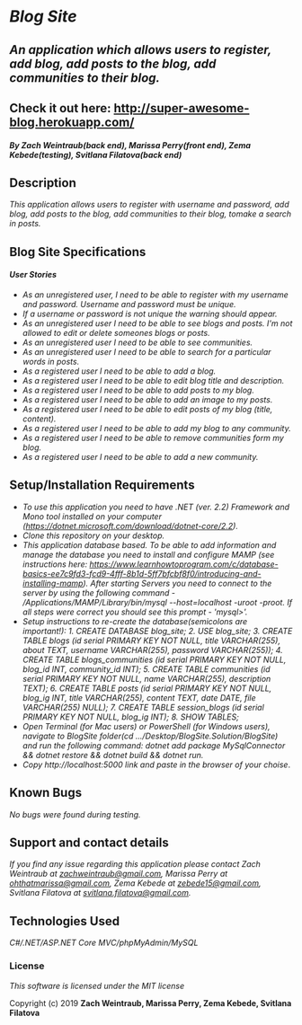 # _**Blog Site**_

## _An application which allows users to register, add blog, add posts to the blog, add communities to their blog._
## Check it out here: http://super-awesome-blog.herokuapp.com/

#### _**By Zach Weintraub(back end), Marissa Perry(front end), Zema Kebede(testing), Svitlana Filatova(back end)**_

## Description

_This application allows users to register with username and password, add blog, add posts to the blog, add communities to their blog, tomake a search in posts._

## Blog Site Specifications

#### _User Stories_

* _As an unregistered user, I need to be able to register with my username and password. Username and password must be unique._
* _If a username or password is not unique the warning should appear._
* _As an unregistered user I need to be able to see blogs and posts. I'm not allowed to edit or delete someones blogs or posts._
* _As an unregistered user I need to be able to see communities._
* _As an unregistered user I need to be able to search for a particular words in posts._
* _As a registered user I need to be able to add a blog._
* _As a registered user I need to be able to edit blog title and description._
* _As a registered user I need to be able to add posts to my blog._
* _As a registered user I need to be able to add an image to my posts._
* _As a registered user I need to be able to edit posts of my blog (title, content)._
* _As a registered user I need to be able to add my blog to any community._
* _As a registered user I need to be able to remove communities form my blog._
* _As a registered user I need to be able to add a new community._


## Setup/Installation Requirements

* _To use this application you need to have .NET (ver. 2.2) Framework and Mono tool installed on your computer (https://dotnet.microsoft.com/download/dotnet-core/2.2)._
* _Clone this repository on your desktop._
* _This application database based. To be able to add information and manage the database you need to install and configure MAMP (see instructions here: https://www.learnhowtoprogram.com/c/database-basics-ee7c9fd3-fcd9-4fff-8b1d-5ff7bfcbf8f0/introducing-and-installing-mamp). After starting Servers you need to connect to the server by using the following command - /Applications/MAMP/Library/bin/mysql --host=localhost -uroot -proot. If all steps were correct you should see this prompt - 'mysql>'._
* _Setup instructions to re-create the database(semicolons are important!):_
  _1. CREATE DATABASE blog_site;_
  _2. USE blog_site;_
  _3. CREATE TABLE blogs (id serial PRIMARY KEY NOT NULL, title VARCHAR(255), about TEXT, username VARCHAR(255), password VARCHAR(255));_
  _4. CREATE TABLE blogs_communities (id serial PRIMARY KEY NOT NULL, blog_id INT, community_id INT);_
  _5. CREATE TABLE communities (id serial PRIMARY KEY NOT NULL, name VARCHAR(255), description TEXT);_
  _6. CREATE TABLE posts (id serial PRIMARY KEY NOT NULL, blog_ig INT, title VARCHAR(255), content TEXT, date DATE, file VARCHAR(255) NULL);_
  _7. CREATE TABLE session_blogs (id serial PRIMARY KEY NOT NULL, blog_ig INT);_
  _8. SHOW TABLES;_
* _Open Terminal (for Mac users) or PowerShell (for Windows users), navigate to BlogSite folder(cd .../Desktop/BlogSite.Solution/BlogSite) and run the following command: dotnet add package MySqlConnector && dotnet restore && dotnet build && dotnet run._
* _Copy http://localhost:5000 link and paste in the browser of your choise_.


## Known Bugs
_No bugs were found during testing._


## Support and contact details

_If you find any issue regarding this application please contact Zach Weintraub at zachweintraub@gmail.com, Marissa Perry at ohthatmarissa@gmail.com, Zema Kebede at zebede15@gmail.com, Svitlana Filatova at svitlana.filatova@gmail.com._


## Technologies Used

_C#/.NET/ASP.NET Core MVC/phpMyAdmin/MySQL_


### License

*This software is licensed under the MIT license*

Copyright (c) 2019 **Zach Weintraub, Marissa Perry, Zema Kebede, Svitlana Filatova**
